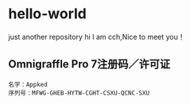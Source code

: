 # hello-world
just another repository
hi I am cch,Nice to meet you！

## Omnigraffle Pro 7注册码／许可证
```
名字：Appked              
序列号：MFWG-GHEB-HYTW-CGHT-CSXU-QCNC-SXU
```
